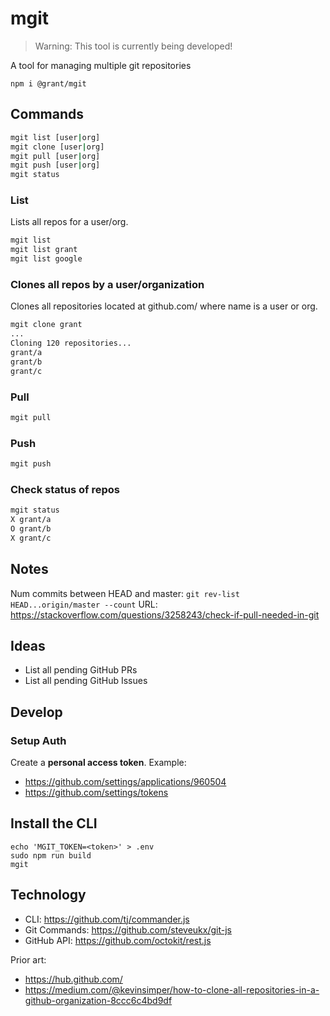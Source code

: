 # mgit

> Warning: This tool is currently being developed!

A tool for managing multiple git repositories

```
npm i @grant/mgit
```

## Commands

```sh
mgit list [user|org]
mgit clone [user|org]
mgit pull [user|org]
mgit push [user|org]
mgit status
```

### List

Lists all repos for a user/org.

```sh
mgit list
mgit list grant
mgit list google
```

### Clones all repos by a user/organization

Clones all repositories located at github.com/<name> where name is a user or org.

```sh
mgit clone grant
...
Cloning 120 repositories...
grant/a
grant/b
grant/c
```

### Pull

```sh
mgit pull
```

### Push

```sh
mgit push
```

### Check status of repos

```sh
mgit status
X grant/a
O grant/b
X grant/c
```

## Notes

Num commits between HEAD and master:
`git rev-list HEAD...origin/master --count`
URL: https://stackoverflow.com/questions/3258243/check-if-pull-needed-in-git

## Ideas

- List all pending GitHub PRs
- List all pending GitHub Issues

## Develop

### Setup Auth

Create a **personal access token**. Example:
- https://github.com/settings/applications/960504
- https://github.com/settings/tokens

## Install the CLI

```
echo 'MGIT_TOKEN=<token>' > .env
sudo npm run build
mgit
```

## Technology

- CLI: https://github.com/tj/commander.js
- Git Commands: https://github.com/steveukx/git-js
- GitHub API: https://github.com/octokit/rest.js

Prior art:

- https://hub.github.com/
- https://medium.com/@kevinsimper/how-to-clone-all-repositories-in-a-github-organization-8ccc6c4bd9df